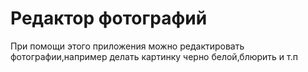 # Редактор фотографий
При помощи этого приложения можно редактировать фотографии,например делать картинку черно белой,блюрить и т.п
